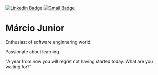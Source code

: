 [![Linkedin Badge](https://img.shields.io/badge/-LinkedIn-blue?style=flat-square&logo=Linkedin&logoColor=white&link=https://www.linkedin.com/in/leonardo-sh/)](https://www.linkedin.com/in/marciojr1994/) 
[![Gmail Badge](https://img.shields.io/badge/-Gmail-c14438?style=flat-square&logo=Gmail&logoColor=white&link=mailto:leonardo.monteiro@ugrowth.com.br)](mailto:marciodcj94@gmail.com) 

# Márcio Junior

Enthusiast of software enginnering world.

Passionate about learning.

"A year from now you will regret not having started today. What are you waiting for?"
